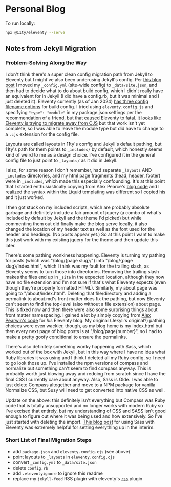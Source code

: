 # Personal Blog

To run locally:

```sh
npx @11ty/eleventy --serve
```

## Notes from Jekyll Migration

### Problem-Solving Along the Way

I don't think there's a super clean config migration path from Jekyll to Eleventy but I might've also been underusing Jekyll's config. Per [this blog post](https://alex.pearwin.com/2020/06/jekyll-to-eleventy/) I moved my `_config.yml` (site-wide config) to `_data/site.json`, and then had to decide what to do about build config, which I didn't really have an equivalent for in Jekyll (I did have a config.rb, but it was minimal and I just deleted it). Eleventy currently (as of Jan 2024) [has three config filename options](https://www.11ty.dev/docs/config/) for build config. I tried using `eleventy.config.js` and specifying `"type": "module"` in my package.json settings per the recommendation of a friend, but that caused Eleventy to fatal. [It looks like Eleventy is trying to migrate away from CJS](https://www.11ty.dev/blog/canary-eleventy-v3/#new-features-and-a-short-upgrade-guide) but that work isn't yet complete, so I was able to leave the module type but did have to change to a `.cjs` extension for the config file.

Layouts are called layouts in 11ty's config and Jekyll's default pathing, but 11ty's path for them points to `_includes/` by default, which honestly seems kind of weird to me as a design choice. I've configured it in the general config file to just point to `_layouts/` as it did in Jekyll.

I also, for some reason I don't remember, had separate `_layouts` AND `_includes` directories, and my html page fragments (head, header, footer) were in `_includes`, which made this especially confounding. It's at this point that I started enthusiastically copying from Alex Pearce's [blog code](https://github.com/alexpearce/home) and I realized the syntax within the Liquid templating was different so I copied his and it just worked.

I then got stuck on my included scripts, which are probably absolute garbage and definitely include a fair amount of jquery (a combo of what's included by default by Jekyll and the theme I'd picked) but while commenting them out did finally make the blog serve locally, it also changed the location of my header text as well as the font used for the header and headings. (No posts appear yet.) So at this point I want to make this just work with my existing jquery for the theme and then update this later.

There's some pathing wonkiness happening. Eleventy is turning my pathing for posts (which was "/blog/{page slug}/") into "/blog/{page slug}/index.html", which I think was my fault for the trailing slash, as Eleventy seems to turn those into directories. Removing the trailing slash makes the files end up in `_site` in the expected location, although they now have no file extension and I'm not sure if that's what Eleventy expects (even though they're properly formatted HTML). Similarly, my about page was going to "/about/index.html". Deleting that file/directory and adding a permalink to about.md's front matter does fix the pathing, but now Eleventy can't seem to find the top-level (also without a file extension) about page. This is fixed now and then there were also some surprising things about front matter namespacing. I gained a lot by simply copying from [Alex Pearwin's code](https://github.com/alexpearce/home/tree/eb2dfb5d20d5f1d59c278e57de453280f74aa252) for _his_ Eleventy blog. My original (Jekyll's original?) pathing choices were even wackier, though, as my blog home _is_ my index.html but then every next page of blog posts is at "/blog/page{number}", so I had to make a pretty goofy conditional to ensure the permalinks.

There's also definitely something wonky happening with Sass, which worked out of the box with Jekyll, but in this way where I have no idea what Ruby libraries it was using and I think I deleted all my Ruby config, so I need to go look those up. I've installed the npm versions of compass and normalize but something can't seem to find compass anyway. This is probably worth just blowing away and redoing from scratch since I have the final CSS I currently care about anyway. Also, Sass is Olde. I was able to just delete Compass altogether and move to a NPM package for vanilla Normalize CSS, but Susy will need to get converted into native CSS as well.

Update on the above: this definitely isn't everything but Compass was Ruby code that is totally unsupported and no longer works with modern Ruby so I've excised that entirely, but my understanding of CSS and SASS isn't good enough to figure out where it was being used and how extensively. So I've just started with deleting the import. [This blog post](https://jkc.codes/blog/using-sass-with-eleventy/) for using Sass with Eleventy was extremely helpful for setting everything up in the interim.

### Short List of Final Migration Steps

- add `package.json` and `eleventy.config.cjs` (see above)
- point layouts to `_layouts` in `eleventy.config.cjs`
- convert `_config.yml` to `_data/site.json`
- delete `config.rb`
- add `.eleventyignore` to ignore this readme
- replace my `jekyll-feed` RSS plugin with eleventy's [`rss`](https://www.11ty.dev/docs/plugins/rss/) plugin